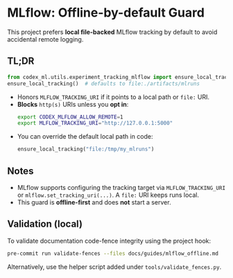 # MLflow: Offline-by-default Guard

This project prefers **local file-backed** MLflow tracking by default to avoid accidental remote logging.

## TL;DR
```python
from codex_ml.utils.experiment_tracking_mlflow import ensure_local_tracking
ensure_local_tracking()  # defaults to file:./artifacts/mlruns
```

- Honors `MLFLOW_TRACKING_URI` if it points to a local path or `file:` URI.
- **Blocks** `http(s)` URIs unless you **opt in**:
  ```bash
  export CODEX_MLFLOW_ALLOW_REMOTE=1
  export MLFLOW_TRACKING_URI="http://127.0.0.1:5000"
  ```
- You can override the default local path in code:
  ```python
  ensure_local_tracking("file:/tmp/my_mlruns")
  ```

## Notes
- MLflow supports configuring the tracking target via `MLFLOW_TRACKING_URI` or `mlflow.set_tracking_uri(...)`. A `file:` URI keeps runs local.
- This guard is **offline-first** and does **not** start a server.

## Validation (local)
To validate documentation code-fence integrity using the project hook:

```bash
pre-commit run validate-fences --files docs/guides/mlflow_offline.md
```

Alternatively, use the helper script added under `tools/validate_fences.py`.
